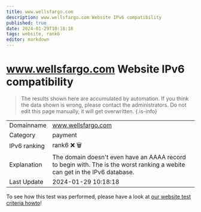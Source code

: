 ```yaml
---
title: www.wellsfargo.com
description: www.wellsfargo.com Website IPv6 compatibility
published: true
date: 2024-01-29T10:18:18
tags: website, rank6
editor: markdown
---
```


# www.wellsfargo.com Website IPv6 compatibility

> The results shown here are accumulated by automation. If you think the data shown is wrong, please contact the administrators. 
> Do not edit this page manually, it will get overwritten.
{.is-info}


|   |   |
| - | - |
| Domainname | www.wellsfargo.com
| Category | payment |
| IPv6 ranking | rank6 :x: :wastebasket: |
| Explanation | The domain doesn't even have an AAAA record to begin with. The is the worst ranking a webite can get in the IPv6 database. |
| Last Update | 2024-01-29 10:18:18 |

To see how this test was performed, please have a look at [our website test criteria howto](/howto/testcriteria/website)!

